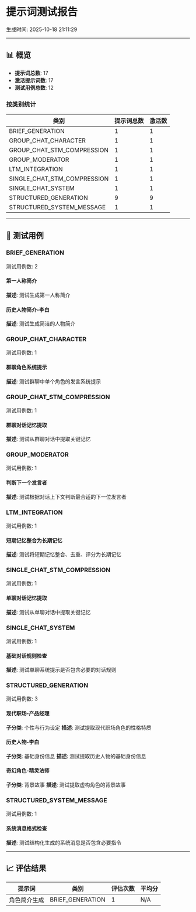 # 提示词测试报告

生成时间: 2025-10-18 21:11:29

---

## 📊 概览

- **提示词总数**: 17
- **激活提示词数**: 17
- **测试用例总数**: 12

### 按类别统计

| 类别 | 提示词总数 | 激活数 |
|------|-----------|--------|
| BRIEF_GENERATION | 1 | 1 |
| GROUP_CHAT_CHARACTER | 1 | 1 |
| GROUP_CHAT_STM_COMPRESSION | 1 | 1 |
| GROUP_MODERATOR | 1 | 1 |
| LTM_INTEGRATION | 1 | 1 |
| SINGLE_CHAT_STM_COMPRESSION | 1 | 1 |
| SINGLE_CHAT_SYSTEM | 1 | 1 |
| STRUCTURED_GENERATION | 9 | 9 |
| STRUCTURED_SYSTEM_MESSAGE | 1 | 1 |

---

## 📝 测试用例

### BRIEF_GENERATION

测试用例数: 2

#### 第一人称简介
**描述**: 测试生成第一人称简介

#### 历史人物简介-李白
**描述**: 测试生成简洁的人物简介


### GROUP_CHAT_CHARACTER

测试用例数: 1

#### 群聊角色系统提示
**描述**: 测试群聊中单个角色的发言系统提示


### GROUP_CHAT_STM_COMPRESSION

测试用例数: 1

#### 群聊对话记忆提取
**描述**: 测试从群聊对话中提取关键记忆


### GROUP_MODERATOR

测试用例数: 1

#### 判断下一个发言者
**描述**: 测试根据对话上下文判断最合适的下一位发言者


### LTM_INTEGRATION

测试用例数: 1

#### 短期记忆整合为长期记忆
**描述**: 测试将短期记忆整合、去重、评分为长期记忆


### SINGLE_CHAT_STM_COMPRESSION

测试用例数: 1

#### 单聊对话记忆提取
**描述**: 测试从单聊对话中提取关键记忆


### SINGLE_CHAT_SYSTEM

测试用例数: 1

#### 基础对话规则检查
**描述**: 测试单聊系统提示是否包含必要的对话规则


### STRUCTURED_GENERATION

测试用例数: 3

#### 现代职场-产品经理
**子分类**: 个性与行为设定
**描述**: 测试提取现代职场角色的性格特质

#### 历史人物-李白
**子分类**: 基础身份信息
**描述**: 测试提取历史人物的基础身份信息

#### 奇幻角色-精灵法师
**子分类**: 背景故事
**描述**: 测试提取虚构角色的背景故事


### STRUCTURED_SYSTEM_MESSAGE

测试用例数: 1

#### 系统消息格式检查
**描述**: 测试结构化生成的系统消息是否包含必要指令


---

## 📈 评估结果

| 提示词 | 类别 | 评估次数 | 平均分 |
|--------|------|----------|--------|
| 角色简介生成 | BRIEF_GENERATION | 1 | N/A |